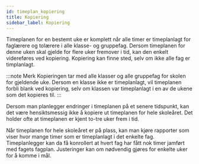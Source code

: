 ```yaml
---
id: timeplan_kopiering
title: Kopiering
sidebar_label: Kopiering
---
```

Timeplanen for en bestemt uke er komplett når alle timer er timeplanlagt for faglærere og tolærere i alle klasse- og gruppefag.
Dersom timeplanen for denne uken skal gjelde for flere uker fremover i tid, kan den enkelt videreføres ved kopiering. Kopiering kan finne sted, selv om ikke alle fag er timplanlagt.

:::note Merk
Kopieringen tar med alle klasser og alle gruppefag for skolen for gjeldende uke. Dersom en klasse ikke er timeplanlagt, vil timeplanen forbli blank ved kopiering, selv om klassen var timeplanlagt i en av de ukene som det kopieres til.
:::

Dersom man planlegger endringer i timeplanen på et senere tidspunkt, kan det være hensiktsmessig ikke å kopiere ut timeplanen for hele skoleåret. Det holder ofte at timeplanen er kjent to-tre uker frem i tid.

Når timeplanen for hele skoleåret er på plass, kan man kjøre rapporter som viser hvor mange timer som er timeplanlagt i det enkelte fag. Timeplanlegger kan da få konrollert at hvert fag har fått nok timer jamført med fagets fagplan. Justeringer kan om nødvendig gjøres for enkelte uker for å komme i mål.
